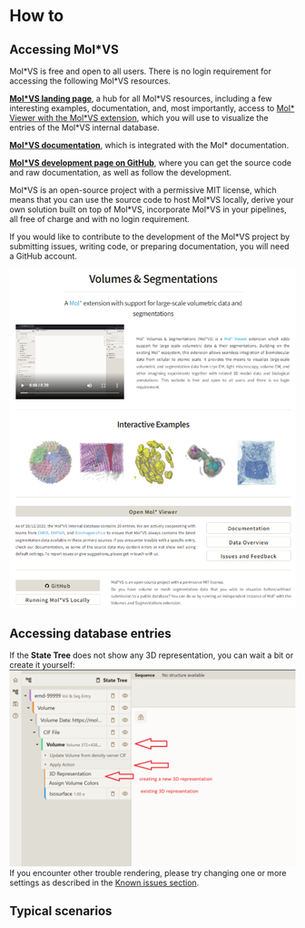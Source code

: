 # How to

## Accessing Mol\*VS
Mol\*VS is free and open to all users. There is no login requirement for accessing the following Mol\*VS resources.

**[Mol\*VS landing page](https://molstarvolseg.ncbr.muni.cz/)**, a hub for all Mol\*VS resources, including a few interesting examples, documentation, and, most importantly, access to [Mol\* Viewer with the Mol\*VS extension](https://molstar.org/viewer/), which you will use to visualize the entries of the Mol\*VS internal database.

**[Mol\*VS documentation](http://molstar.org/viewer-docs/volumes_and_segmentations/overview/)**, which is integrated with the Mol\* documentation.

**[Mol\*VS development page on GitHub](https://github.com/molstar/molstar-volseg)**, where you can get the source code and raw documentation, as well as follow the development. 

Mol\*VS is an open-source project with a permissive MIT license, which means that you can use the source code to host Mol\*VS locally, derive your own solution built on top of Mol\*VS, incorporate Mol\*VS in your pipelines, all free of charge and with no login requirement. 

If you would like to contribute to the development of the Mol\*VS project by submitting issues, writing code, or preparing documentation, you will need a GitHub account.

![landing_page](how_to/landing_page.png)

## Accessing database entries

If the **State Tree** does not show any 3D representation, you can wait a bit or create it yourself:
![general](how_to/general.png)
If you encounter other trouble rendering, please try changing one or more settings as described in the [Known issues section](http://molstar.org/viewer-docs/volumes_and_segmentations/known-issues/). 

## Typical scenarios
